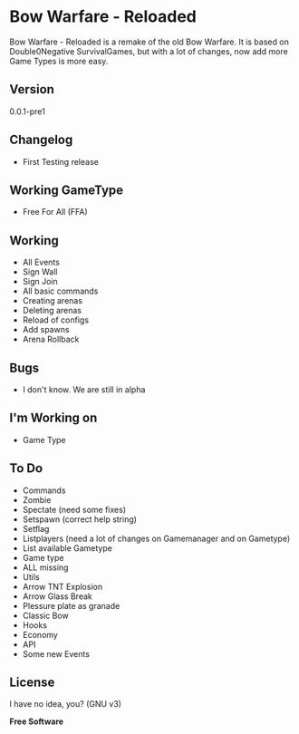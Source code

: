 Bow Warfare - Reloaded
=========

Bow Warfare - Reloaded is a remake of the old Bow Warfare.
It is based on Double0Negative SurvivalGames, but with a lot of changes, now add more Game Types is more easy.

Version
----

0.0.1-pre1

Changelog
----
 - First Testing release
 
Working GameType
----
 - Free For All (FFA)

Working
----
 - All Events
 - Sign Wall
 - Sign Join
 - All basic commands
 - Creating arenas
 - Deleting arenas
 - Reload of configs
 - Add spawns
 - Arena Rollback

Bugs
----
 - I don't know. We are still in alpha

I'm Working on
----
 - Game Type

To Do
----
 - Commands
  - Zombie
  - Spectate (need some fixes)
  - Setspawn (correct help string)
  - Setflag
  - Listplayers (need a lot of changes on Gamemanager and on Gametype)
  - List available Gametype
 - Game type
  - ALL missing
 - Utils
  - Arrow TNT Explosion
  - Arrow Glass Break
  - Plessure plate as granade
  - Classic Bow
 - Hooks
  - Economy
 - API
  - Some new Events

License
----

I have no idea, you? (GNU v3)

**Free Software**